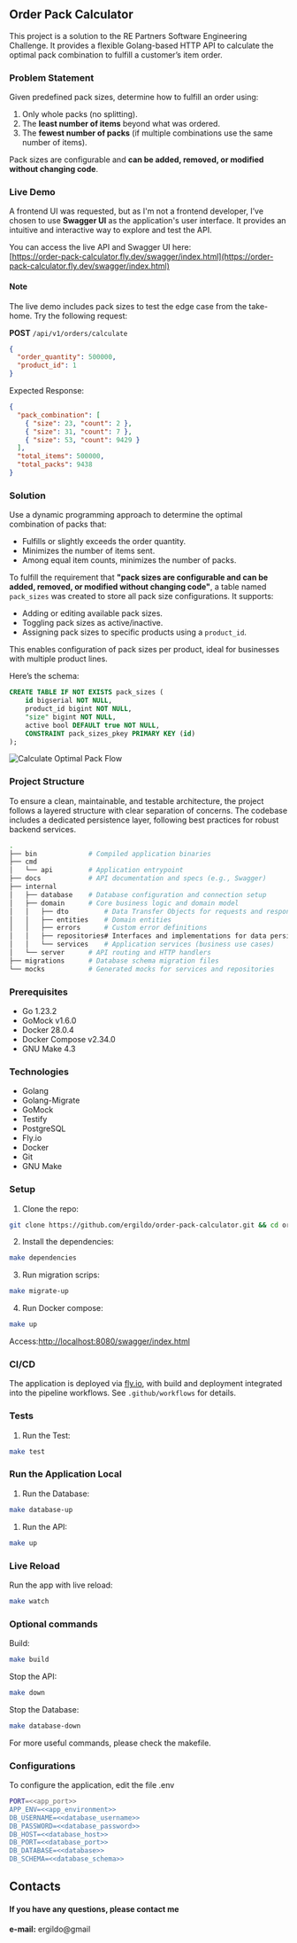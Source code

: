 ## Order Pack Calculator

This project is a solution to the RE Partners Software Engineering Challenge. It provides a flexible Golang-based HTTP API to calculate the optimal pack combination to fulfill a customer’s item order.

### Problem Statement

Given predefined pack sizes, determine how to fulfill an order using:
1. Only whole packs (no splitting).
2. The **least number of items** beyond what was ordered.
3. The **fewest number of packs** (if multiple combinations use the same number of items).

Pack sizes are configurable and **can be added, removed, or modified without changing code**.

### Live Demo

A frontend UI was requested, but as I'm not a frontend developer, I’ve chosen to use **Swagger UI** as the application's user interface. It provides an intuitive and interactive way to explore and test the API.

You can access the live API and Swagger UI here:  
[https://order-pack-calculator.fly.dev/swagger/index.html](https://order-pack-calculator.fly.dev/swagger/index.html)

#### Note

The live demo includes pack sizes to test the edge case from the take-home. Try the following request:

**POST** `/api/v1/orders/calculate`
```json
{
  "order_quantity": 500000,
  "product_id": 1
}
```
Expected Response:
```json
{
  "pack_combination": [
    { "size": 23, "count": 2 },
    { "size": 31, "count": 7 },
    { "size": 53, "count": 9429 }
  ],
  "total_items": 500000,
  "total_packs": 9438
}
```


### Solution

Use a dynamic programming approach to determine the optimal combination of packs that:
- Fulfills or slightly exceeds the order quantity.
- Minimizes the number of items sent.
- Among equal item counts, minimizes the number of packs.

To fulfill the requirement that **"pack sizes are configurable and can be added, removed, or modified without changing code"**, a table named `pack_sizes` was created to store all pack size configurations. It supports:

- Adding or editing available pack sizes.
- Toggling pack sizes as active/inactive.
- Assigning pack sizes to specific products using a `product_id`.

This enables configuration of pack sizes per product, ideal for businesses with multiple product lines.

Here’s the schema:

```sql
CREATE TABLE IF NOT EXISTS pack_sizes (
	id bigserial NOT NULL,
	product_id bigint NOT NULL,
	"size" bigint NOT NULL,
	active bool DEFAULT true NOT NULL,
	CONSTRAINT pack_sizes_pkey PRIMARY KEY (id)
);
```
![Calculate Optimal Pack Flow](docs/diagrams/Solution.drawio.png "Calculate Optimal Pack Flow")

### Project Structure

To ensure a clean, maintainable, and testable architecture, the project follows a layered structure with clear separation of concerns. The codebase includes a dedicated persistence layer, following best practices for robust backend services.

```bash
.
├── bin             # Compiled application binaries
├── cmd
│   └── api         # Application entrypoint
├── docs            # API documentation and specs (e.g., Swagger)
├── internal
│   ├── database    # Database configuration and connection setup
│   ├── domain      # Core business logic and domain model
│   │   ├── dto         # Data Transfer Objects for requests and responses
│   │   ├── entities    # Domain entities
│   │   ├── errors      # Custom error definitions
│   │   ├── repositories# Interfaces and implementations for data persistence
│   │   └── services    # Application services (business use cases)
│   └── server      # API routing and HTTP handlers
├── migrations      # Database schema migration files
└── mocks           # Generated mocks for services and repositories
```

### Prerequisites

- Go 1.23.2
- GoMock v1.6.0
- Docker 28.0.4
- Docker Compose v2.34.0
- GNU Make 4.3

### Technologies

- Golang
- Golang-Migrate
- GoMock
- Testify
- PostgreSQL
- Fly.io
- Docker
- Git
- GNU Make



### Setup

1. Clone the repo:

```bash 
git clone https://github.com/ergildo/order-pack-calculator.git && cd order-pack-calculator

```

2. Install the dependencies:

```bash 
make dependencies

```

3. Run migration scrips:

```bash 
make migrate-up

```
4. Run Docker compose:

```bash 
make up

```
Access:[http://localhost:8080/swagger/index.html](https://http://localhost:8080/swagger/index.html)


### CI/CD

The application is deployed via [fly.io](https://fly.io), with build and deployment integrated into the pipeline workflows. See `.github/workflows` for details. 

### Tests

1. Run the Test:

```bash 
make test

```

### Run the Application Local

1. Run the Database:

```bash 
make database-up

```
1. Run the API:

```bash 
make up

```

### Live Reload
Run the app with live reload:
```bash 
make watch

```

### Optional commands

Build:

```bash 
make build

```

Stop the API:

```bash 
make down

```
Stop the Database:

```bash 
make database-down

```

For more useful commands, please check the makefile. 


### Configurations
To configure the application, edit the file .env

```bash 
PORT=<<app_port>>
APP_ENV=<<app_environment>>
DB_USERNAME=<<database_username>>
DB_PASSWORD=<<database_password>>
DB_HOST=<<database_host>>
DB_PORT=<<database_port>>
DB_DATABASE=<<database>>
DB_SCHEMA=<<database_schema>>
```
## Contacts
#### If you have any questions, please contact me

**e-mail:** ergildo@gmail<br/>
